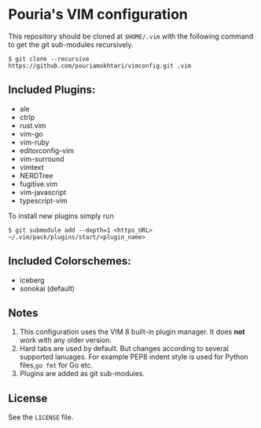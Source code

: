 # Pouria's VIM configuration

This repository should be cloned at `$HOME/.vim` with the following command to
get the  git sub-modules recursively.

```
$ git clone --recursive https://github.com/pouriamokhtari/vimconfig.git .vim
```

## Included Plugins:

 * ale
 * ctrlp
 * rust.vim
 * vim-go
 * vim-ruby
 * editorconfig-vim
 * vim-surround
 * vimtext
 * NERDTree
 * fugitive.vim
 * vim-javascript
 * typescript-vim

To install new plugins simply run

```
$ git submodule add --depth=1 <https_URL> ~/.vim/pack/plugins/start/<plugin_name>
```

## Included Colorschemes:

* iceberg
* sonokai (default)

## Notes

1. This configuration uses the VIM 8 built-in plugin manager. It does **not**
   work with any older version.
2. Hard tabs are used by default. But changes according to several supported lanuages.
   For example PEP8 indent style is used for Python files,`go fmt` for Go etc.
3. Plugins are added as git sub-modules.

## License

See the `LICENSE` file.
